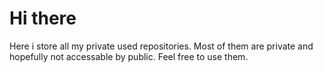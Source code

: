 # Hi there

Here i store all my private used repositories. Most of them are private and hopefully not accessable by public. 
Feel free to use them.